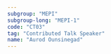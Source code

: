 ```yaml
---
subgroup: "MEPI"
subgroup-long: "MEPI-1"
code: "CT03"
tag: "Contributed Talk Speaker"
name: "Aurod Ounsinegad"
---
```

